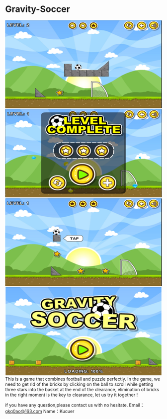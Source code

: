 # Gravity-Soccer
![image](https://github.com/bsbsdada/Gravity-Soccer/blob/master/firsts.jpg)
![image](https://github.com/bsbsdada/Gravity-Soccer/blob/master/seconds.jpg)
![image](https://github.com/bsbsdada/Gravity-Soccer/blob/master/thirds.jpg)
![image](https://github.com/bsbsdada/Gravity-Soccer/blob/master/forths.jpg)
This is a game that combines football and puzzle perfectly. In the game, we need to get rid of the bricks by clicking on the ball to scroll while getting three stars into the basket at the end of the clearance, elimination of bricks in the right moment is the key to clearance, let us try it together !

if you have any question,please contact us with no hesitate.
Email：gkq0ao@163.com
Name：Kucuer
